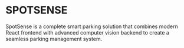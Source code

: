 # SPOTSENSE
SpotSense is a complete smart parking solution that combines modern React frontend with advanced computer vision backend to create a seamless parking management system.
